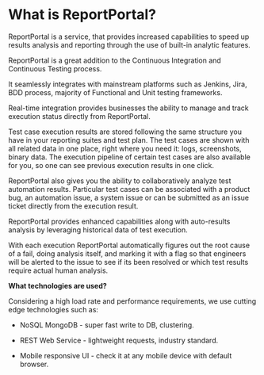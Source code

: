 What is ReportPortal?
==============

ReportPortal is a service, that provides increased capabilities to speed up results analysis and reporting through the use of built-in analytic features.

ReportPortal is a great addition to the Continuous Integration and Continuous
Testing process.

It seamlessly integrates with mainstream platforms such as Jenkins, Jira, BDD process, majority of Functional and Unit testing frameworks.

Real-time integration provides businesses the ability to manage and track execution status directly from ReportPortal.

Test case execution results are stored following the same structure you have in your reporting suites and test plan. The test cases are shown with all related data in one place, right where you need it: logs, screenshots, binary data. The execution pipeline of certain test cases are also available for you, so one can see previous execution results in one click.

ReportPortal also gives you the ability to collaboratively analyze test automation results. Particular test cases can be associated with a product bug, an automation issue, a system issue or can be submitted as an issue ticket directly from the execution result. 

ReportPortal provides enhanced capabilities along with auto-results analysis by
leveraging historical data of test execution.

With each execution ReportPortal automatically figures out the root cause of a fail, doing analysis itself, and marking it with a flag so that engineers will be alerted to the issue to see if its been resolved or which test results require actual human analysis.
 

**What technologies are used?**

Considering a high load rate and performance requirements, we use
cutting edge technologies such as:

-   NoSQL MongoDB - super fast write to DB, clustering.

-   REST Web Service - lightweight requests, industry standard.

-   Mobile responsive UI - check it at any mobile device with default browser.
